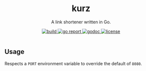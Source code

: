 <h1 align="center">
    kurz
</h1>

<p align="center">
    A link shortener written in Go.
</p>

<div align="center">
    <a href="https://github.com/gavincabbage/kurz/actions?workflow=build">
        <img src="https://github.com/gavincabbage/kurz/workflows/build/badge.svg" alt="build" />
    </a>
    <a href="https://goreportcard.com/report/github.com/gavincabbage/kurz">
        <img src="https://goreportcard.com/badge/github.com/gavincabbage/kurz" alt="go report" />
    </a>
    <a href="https://godoc.org/github.com/gavincabbage/kurz">
        <img src="https://godoc.org/github.com/gavincabbage/kurz?status.svg" alt="godoc" />
    </a>
    <a href="https://github.com/gavincabbage/kurz/blob/master/LICENSE">
        <img src="http://img.shields.io/badge/License-MIT-blue.svg" alt="license" />
    </a>
</div>

<br/>

## Usage

Respects a `PORT` environment variable to override the default of `8080`.
